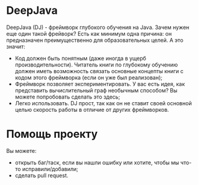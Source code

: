 # DeepJava

DeepJava (DJ) - фреймворк глубокого обучения на Java. Зачем нужен еще один такой фрейворк? Есть как минимум одна причина: он предназначен преимущественно для образовательных целей. А это значит:
* Код должен быть понятным (даже иногда в ущерб производительности). Читатель книги по глубокому обучению должен иметь возможность связать основные концепты книги с кодом этого фреймворка (если он уже был реализован);
* Фреймворк позволяет экспериментировать. У вас есть идея, как представить вычислительный граф необычным способом? Вы можете попробовать сделать это здесь;
* Легко использовать. DJ прост, так как он не ставит своей основной целью скорость работы в отличие от других фреймворков.

# Помощь проекту

Вы можете:
* открыть баг/таск, если вы нашли ошибку или хотите, чтобы мы что-то исправили/добавили;
* сделать pull request.
